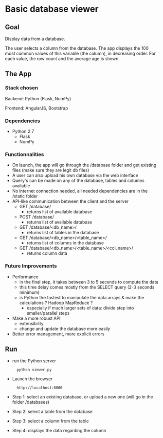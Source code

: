 # Basic database viewer

## Goal

Display data from a database.

The user selects a column from the database. The app displays the 100 most common values of this variable (the column), in decreasing order. For each value, the row count and the average age is shown.


## The App

### Stack chosen

Backend: Python (Flask, NumPy)

Frontend: AngularJS, Bootstrap


### Dependencies

- Python 2.7
	- Flask
	- NumPy


### Functionnalities

- On launch, the app will go through the /database folder and get existing files (make sure they are legit db files)
- A user can also upload his own database via the web interface
- Query's can be made on any of the database, tables and columns available
- No internet connection needed, all needed dependencies are in the /static folder
- API-like communication between the client and the server
	- GET /database/
		- returns list of available database
	- POST /database/
		- returns list of available database
	- GET /database/<db_name>/
		- returns list of tables in the database
	- GET /database/<db_name>/<table_name>/
		- returns list of columns in the database
	- GET /database/<db_name>/<table_name>/<col_name>/
		- returns column data


### Future Improvements

- Performance
	- in the final step, it takes between 3 to 5 seconds to compute the data
	- this time delay comes mostly from the SELECT query (2-3 seconds minimum)
	- is Python the fastest to manipulate the data arrays & make the calculations ? Hadoop MapReduce ?
		- especially if much larger sets of data: divide step into smaller/parallel steps
- Make a more robust API
	- extensibility
	- change and update the database more easily
- Better error management, more explicit errors


## Run

- run the Python server

		python viewer.py

- Launch the browser

		http://localhost:8000

- Step 1: select an existing database, or upload a new one (will go in the folder /databases)

- Step 2: select a table from the database

- Step 3: select a column from the table

- Step 4: displays the data regarding the column